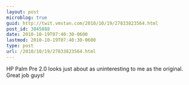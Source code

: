 ```yaml
---
layout: post
microblog: true
guid: http://twit.vmstan.com/2010/10/19/27833823564.html
post_id: 3045888
date: 2010-10-19T07:40:30-0600
lastmod: 2010-10-19T07:40:30-0600
type: post
url: /2010/10/19/27833823564.html
---
```

HP Palm Pre 2.0 looks just about as uninteresting to me as the original. Great job guys!
